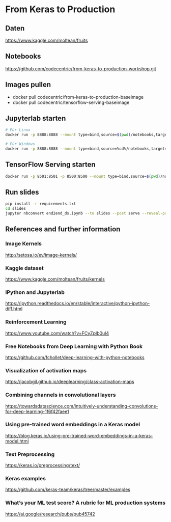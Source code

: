 # From Keras to Production

## Daten

https://www.kaggle.com/moltean/fruits

## Notebooks

https://github.com/codecentric/from-keras-to-production-workshop.git

## Images pullen
- docker pull codecentric/from-keras-to-production-baseimage
- docker pull codecentric/tensorflow-serving-baseimage

## Jupyterlab starten
```bash
# Für Linux
docker run -p 8888:8888 --mount type=bind,source=$(pwd)/notebooks,target=/keras2production/notebooks codecentric/from-keras-to-production-baseimage

# Für Windows
docker run -p 8888:8888 --mount type=bind,source=%cd%/notebooks,target=/keras2production/notebooks codecentric/from-keras-to-production-baseimage
```

## TensorFlow Serving starten
```bash
docker run -p 8501:8501 -p 8500:8500 --mount type=bind,source=$(pwd)/notebooks/6-models/fruits/,target=/models/fruits -e MODEL_NAME=fruits -t tensorflow/serving:1.12.0
```

## Run slides
```bash
pip install -r requirements.txt
cd slides
jupyter nbconvert end2end_ds.ipynb --to slides --post serve --reveal-prefix=reveal.js
```

## References and further information

### Image Kernels

http://setosa.io/ev/image-kernels/

### Kaggle dataset

https://www.kaggle.com/moltean/fruits/kernels

### IPython and Jupyterlab

https://ipython.readthedocs.io/en/stable/interactive/python-ipython-diff.html

### Reinforcement Learning

https://www.youtube.com/watch?v=FCyZplb0ul4

### Free Notebooks from Deep Learning with Python Book

https://github.com/fchollet/deep-learning-with-python-notebooks

### Visualization of activation maps

https://jacobgil.github.io/deeplearning/class-activation-maps


### Combining channels in convolutional layers

https://towardsdatascience.com/intuitively-understanding-convolutions-for-deep-learning-1f6f42faee1

### Using pre-trained word embeddings in a Keras model

https://blog.keras.io/using-pre-trained-word-embeddings-in-a-keras-model.html

### Text Preprocessing

https://keras.io/preprocessing/text/

### Keras examples

https://github.com/keras-team/keras/tree/master/examples

### What’s your ML test score? A rubric for ML production systems

https://ai.google/research/pubs/pub45742
